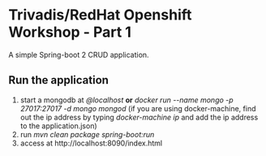 # Trivadis/RedHat Openshift Workshop - Part 1

A simple Spring-boot 2 CRUD application.

## Run the application

1. start a mongodb at *@localhost* **or** *docker run --name mongo -p 27017:27017 -d mongo mongod* (if you are using docker-machine, find out the ip address by typing *docker-machine ip* and add the ip address to the application.json)
2. run *mvn clean package spring-boot:run* 
3. access at http://localhost:8090/index.html